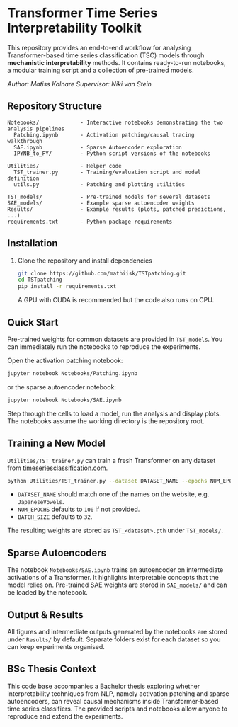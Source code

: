 # Transformer Time Series Interpretability Toolkit

This repository provides an end-to-end workflow for analysing Transformer-based time series classification (TSC) models through **mechanistic interpretability** methods. It contains ready-to-run notebooks, a modular training script and a collection of pre-trained models.

*Author: Matiss Kalnare*
*Supervisor: Niki van Stein*

## Repository Structure

```
Notebooks/             - Interactive notebooks demonstrating the two analysis pipelines
  Patching.ipynb       - Activation patching/causal tracing walkthrough
  SAE.ipynb            - Sparse Autoencoder exploration
  IPYNB_to_PY/         - Python script versions of the notebooks

Utilities/             - Helper code
  TST_trainer.py       - Training/evaluation script and model definition
  utils.py             - Patching and plotting utilities

TST_models/            - Pre-trained models for several datasets
SAE_models/            - Example sparse autoencoder weights
Results/               - Example results (plots, patched predictions, ...)
requirements.txt       - Python package requirements
```

## Installation
1. Clone the repository and install dependencies
   ```bash
   git clone https://github.com/mathiisk/TSTpatching.git
   cd TSTpatching
   pip install -r requirements.txt
   ```
   A GPU with CUDA is recommended but the code also runs on CPU.

## Quick Start
Pre-trained weights for common datasets are provided in `TST_models`. You can immediately run the notebooks to reproduce the experiments.

Open the activation patching notebook:
```bash
jupyter notebook Notebooks/Patching.ipynb
```
or the sparse autoencoder notebook:
```bash
jupyter notebook Notebooks/SAE.ipynb
```
Step through the cells to load a model, run the analysis and display plots. The notebooks assume the working directory is the repository root.

## Training a New Model
`Utilities/TST_trainer.py` can train a fresh Transformer on any dataset from [timeseriesclassification.com](https://www.timeseriesclassification.com/dataset.php).

```bash
python Utilities/TST_trainer.py --dataset DATASET_NAME --epochs NUM_EPOCHS --batch_size BATCH_SIZE
```

- `DATASET_NAME` should match one of the names on the website, e.g. `JapaneseVowels`.
- `NUM_EPOCHS` defaults to `100` if not provided.
- `BATCH_SIZE` defaults to `32`.

The resulting weights are stored as `TST_<dataset>.pth` under `TST_models/`.


## Sparse Autoencoders
The notebook `Notebooks/SAE.ipynb` trains an autoencoder on intermediate activations of a Transformer. It highlights interpretable concepts that the model relies on. Pre-trained SAE weights are stored in `SAE_models/` and can be loaded by the notebook.

## Output & Results
All figures and intermediate outputs generated by the notebooks are stored under `Results/` by default. Separate folders exist for each dataset so you can keep experiments organised.

## BSc Thesis Context
This code base accompanies a Bachelor thesis exploring whether interpretability techniques from NLP, namely activation patching and sparse autoencoders, can reveal causal mechanisms inside Transformer-based time series classifiers. The provided scripts and notebooks allow anyone to reproduce and extend the experiments.
